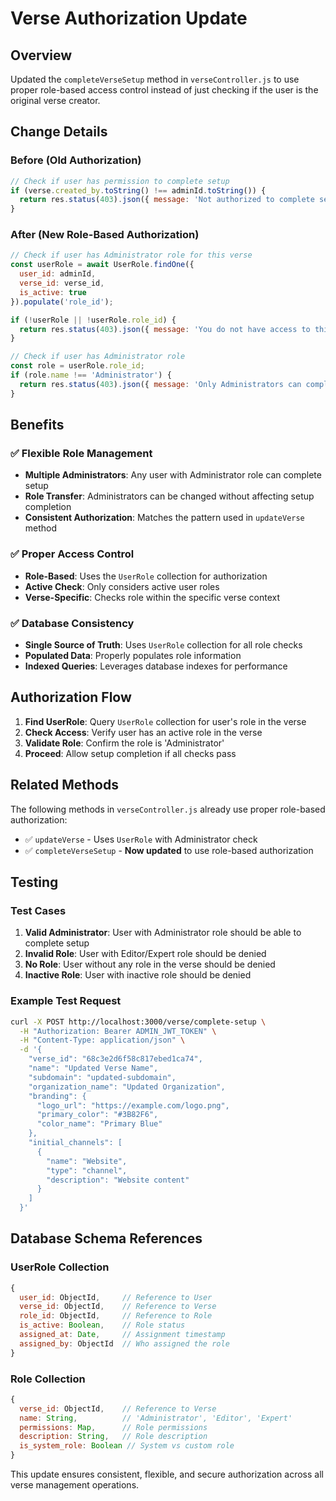 # Verse Authorization Update

## Overview
Updated the `completeVerseSetup` method in `verseController.js` to use proper role-based access control instead of just checking if the user is the original verse creator.

## Change Details

### Before (Old Authorization)
```javascript
// Check if user has permission to complete setup
if (verse.created_by.toString() !== adminId.toString()) {
  return res.status(403).json({ message: 'Not authorized to complete setup for this verse' });
}
```

### After (New Role-Based Authorization)
```javascript
// Check if user has Administrator role for this verse
const userRole = await UserRole.findOne({ 
  user_id: adminId, 
  verse_id: verse_id,
  is_active: true 
}).populate('role_id');

if (!userRole || !userRole.role_id) {
  return res.status(403).json({ message: 'You do not have access to this verse' });
}

// Check if user has Administrator role
const role = userRole.role_id;
if (role.name !== 'Administrator') {
  return res.status(403).json({ message: 'Only Administrators can complete verse setup' });
}
```

## Benefits

### ✅ **Flexible Role Management**
- **Multiple Administrators**: Any user with Administrator role can complete setup
- **Role Transfer**: Administrators can be changed without affecting setup completion
- **Consistent Authorization**: Matches the pattern used in `updateVerse` method

### ✅ **Proper Access Control**
- **Role-Based**: Uses the `UserRole` collection for authorization
- **Active Check**: Only considers active user roles
- **Verse-Specific**: Checks role within the specific verse context

### ✅ **Database Consistency**
- **Single Source of Truth**: Uses `UserRole` collection for all role checks
- **Populated Data**: Properly populates role information
- **Indexed Queries**: Leverages database indexes for performance

## Authorization Flow

1. **Find UserRole**: Query `UserRole` collection for user's role in the verse
2. **Check Access**: Verify user has an active role in the verse
3. **Validate Role**: Confirm the role is 'Administrator'
4. **Proceed**: Allow setup completion if all checks pass

## Related Methods

The following methods in `verseController.js` already use proper role-based authorization:

- ✅ `updateVerse` - Uses `UserRole` with Administrator check
- ✅ `completeVerseSetup` - **Now updated** to use role-based authorization

## Testing

### Test Cases

1. **Valid Administrator**: User with Administrator role should be able to complete setup
2. **Invalid Role**: User with Editor/Expert role should be denied
3. **No Role**: User without any role in the verse should be denied
4. **Inactive Role**: User with inactive role should be denied

### Example Test Request
```bash
curl -X POST http://localhost:3000/verse/complete-setup \
  -H "Authorization: Bearer ADMIN_JWT_TOKEN" \
  -H "Content-Type: application/json" \
  -d '{
    "verse_id": "68c3e2d6f58c817ebed1ca74",
    "name": "Updated Verse Name",
    "subdomain": "updated-subdomain",
    "organization_name": "Updated Organization",
    "branding": {
      "logo_url": "https://example.com/logo.png",
      "primary_color": "#3B82F6",
      "color_name": "Primary Blue"
    },
    "initial_channels": [
      {
        "name": "Website",
        "type": "channel",
        "description": "Website content"
      }
    ]
  }'
```

## Database Schema References

### UserRole Collection
```javascript
{
  user_id: ObjectId,     // Reference to User
  verse_id: ObjectId,    // Reference to Verse
  role_id: ObjectId,     // Reference to Role
  is_active: Boolean,    // Role status
  assigned_at: Date,     // Assignment timestamp
  assigned_by: ObjectId  // Who assigned the role
}
```

### Role Collection
```javascript
{
  verse_id: ObjectId,    // Reference to Verse
  name: String,          // 'Administrator', 'Editor', 'Expert'
  permissions: Map,      // Role permissions
  description: String,   // Role description
  is_system_role: Boolean // System vs custom role
}
```

This update ensures consistent, flexible, and secure authorization across all verse management operations.
